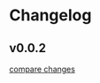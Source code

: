 # Changelog


## v0.0.2

[compare changes](https://github.com/your-org/my-module/compare/v0.0.1...v0.0.2)

